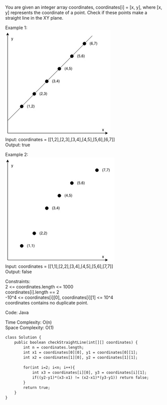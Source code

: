 You are given an integer array coordinates, coordinates[i] = [x, y], where [x, y] represents the coordinate of a point. Check if these points make a straight line in the XY plane.  
  
Example 1:  
![straight line 1](Images/straightline1.jpg)  
Input: coordinates = [[1,2],[2,3],[3,4],[4,5],[5,6],[6,7]]  
Output: true  
  
Example 2:  
![straight line 2](Images/straightline2.jpg)  
Input: coordinates = [[1,1],[2,2],[3,4],[4,5],[5,6],[7,7]]  
Output: false  
  
Constraints:  
2 <= coordinates.length <= 1000  
coordinates[i].length == 2  
-10^4 <= coordinates[i][0], coordinates[i][1] <= 10^4  
coordinates contains no duplicate point.  

Code: Java  

Time Complexity: O(n)  
Space Complexity: O(1)  
  
```
class Solution {
    public boolean checkStraightLine(int[][] coordinates) {
        int n = coordinates.length;
        int x1 = coordinates[0][0], y1 = coordinates[0][1];
        int x2 = coordinates[1][0], y2 = coordinates[1][1];

        for(int i=2; i<n; i++){
            int x3 = coordinates[i][0], y3 = coordinates[i][1];
            if((y2-y1)*(x3-x1) != (x2-x1)*(y3-y1)) return false;
        }
        return true;
    }
}
```
